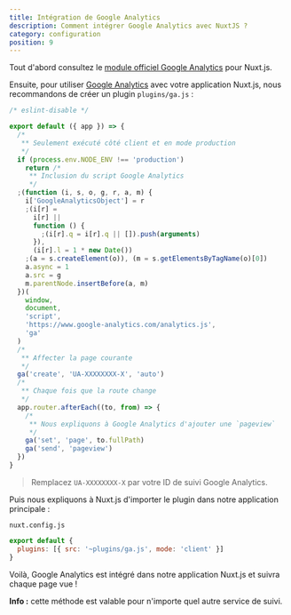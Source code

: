 ```yaml
---
title: Intégration de Google Analytics
description: Comment intégrer Google Analytics avec NuxtJS ?
category: configuration
position: 9
---
```


Tout d'abord consultez le [module officiel Google Analytics](https://github.com/nuxt-community/analytics-module) pour Nuxt.js.

Ensuite, pour utiliser [Google Analytics](https://www.google.com/analytics/) avec votre application Nuxt.js, nous recommandons de créer un plugin `plugins/ga.js` :

```js
/* eslint-disable */

export default ({ app }) => {
  /*
   ** Seulement exécuté côté client et en mode production
   */
  if (process.env.NODE_ENV !== 'production')
    return /*
     ** Inclusion du script Google Analytics
     */
  ;(function (i, s, o, g, r, a, m) {
    i['GoogleAnalyticsObject'] = r
    ;(i[r] =
      i[r] ||
      function () {
        ;(i[r].q = i[r].q || []).push(arguments)
      }),
      (i[r].l = 1 * new Date())
    ;(a = s.createElement(o)), (m = s.getElementsByTagName(o)[0])
    a.async = 1
    a.src = g
    m.parentNode.insertBefore(a, m)
  })(
    window,
    document,
    'script',
    'https://www.google-analytics.com/analytics.js',
    'ga'
  )
  /*
   ** Affecter la page courante
   */
  ga('create', 'UA-XXXXXXXX-X', 'auto')
  /*
   ** Chaque fois que la route change
   */
  app.router.afterEach((to, from) => {
    /*
     ** Nous expliquons à Google Analytics d'ajouter une `pageview`
     */
    ga('set', 'page', to.fullPath)
    ga('send', 'pageview')
  })
}
```

> Remplacez `UA-XXXXXXXX-X` par votre ID de suivi Google Analytics.

Puis nous expliquons à Nuxt.js d'importer le plugin dans notre application principale :

`nuxt.config.js`

```js
export default {
  plugins: [{ src: '~plugins/ga.js', mode: 'client' }]
}
```

Voilà, Google Analytics est intégré dans notre application Nuxt.js et suivra chaque page vue !

<div class="Alert Alert--nuxt-green">

<b>Info :</b> cette méthode est valable pour n'importe quel autre service de suivi.

</div>
